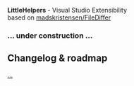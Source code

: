 **LittleHelpers** - Visual Studio Extensibility   
based on [madskristensen/FileDiffer](https://github.com/madskristensen/FileDiffer)  
     
### ... under construction ...  

## Changelog & roadmap
[...](https://github.com/ZeProgFactory/VS-LittleHelpers/blob/master/CHANGELOG.md)
